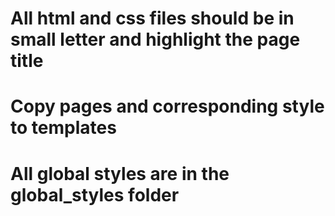 # All html and css files should be in small letter and highlight the page title

# Copy pages and corresponding style to templates

# All global styles are in the global_styles folder